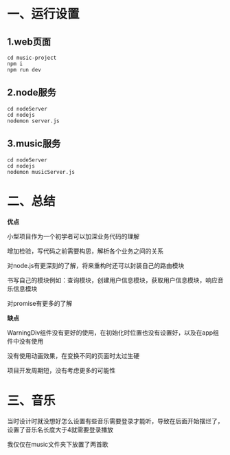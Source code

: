 # 一、运行设置

## 1.web页面

```
cd music-project
npm i
npm run dev
```

## 2.node服务

```
cd nodeServer
cd nodejs
nodemon server.js
```

## 3.music服务

```
cd nodeServer
cd nodejs
nodemon musicServer.js
```

# 二、总结

**优点**

小型项目作为一个初学者可以加深业务代码的理解

增加检验，写代码之前需要构思，解析各个业务之间的关系

对node.js有更深刻的了解，将来重构时还可以封装自己的路由模块

书写自己的模块例如：查询模块，创建用户信息模块，获取用户信息模块，响应音乐信息模块

对promise有更多的了解

**缺点**

WarningDiv组件没有更好的使用，在初始化时位置也没有设置好，以及在app组件中没有使用

没有使用动画效果，在变换不同的页面时太过生硬

项目开发周期短，没有考虑更多的可能性



# 三、音乐

当时设计时就没想好怎么设置有些音乐需要登录才能听，导致在后面开始摆烂了，设置了音乐名长度大于4就需要登录播放

我仅仅在music文件夹下放置了两首歌



